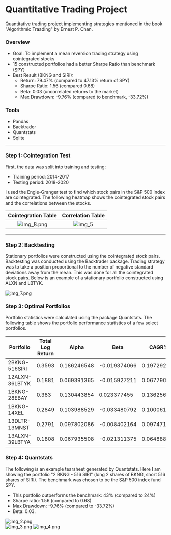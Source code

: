 # Quantitative Trading Project

Quantitative trading project implementing strategies mentioned in the book "Algorithmic Traading" by Ernest P. Chan.

### Overview
* Goal: To implement a mean reversion trading strategy using cointegrated stocks
* 15 constructed portfolios had a better Sharpe Ratio than benchmark (SPY)
* Best Result (BKNG and SIRI):
  * Return: 79.47% (compared to 47.13% return of SPY)
  * Sharpe Ratio: 1.56 (compared 0.68)
  * Beta: 0.03 (uncorrelated returns to the market)
  * Max Drawdown: -9.76% (compared to benchmark, -33.72%)

### Tools
* Pandas
* Backtrader
* Quantstats
* Sqlite

---

### Step 1: Cointegration Test
First, the data was split into training and testing: 
* Training period: 2014-2017
* Testing period: 2018-2020

I used the Engle-Granger test to find which stock pairs in the S&P 500 index are cointegrated. 
The following heatmap shows the cointegrated stock pairs and the correlations between the stocks.

|   Cointegration Table   |  Correlation Table  |
|:-----------------------:|:-------------------:|
| ![img_8.png](img_9.png) | ![img_5](img_5.png) |

---

### Step 2: Backtesting
Stationary portfolios were constructed using the cointegrated stock pairs. Backtesting was conducted using the Backtrader package.
Trading strategy was to take a position proportional to the number of negative standard deviations away from the mean. 
This was done for all the cointegrated stock pairs. Below is an example of a stationary portfolio constructed using ALXN and LBTYK.

![img_7.png](img_7.png)

### Step 3: Optimal Portfolios
Portfolio statistics were calculated using the package Quantstats. 
The following table shows the portfolio performance statistics of a few select portfolios. 

| Portfolio                          |Total Log Return   |Alpha              |Beta                 |CAGR%              |Sharpe            |Sortino           |Max Drawdown|Volatility         |R2                   |Calmar            |Skew              |Kurtosis          |Expected Return       |Kelly              |Risk of Ruin|Daily VaR            |VaR                  |Expected Shortfall   |Daily Expected Shortfall|Payoff Ratio      |Profit Factor     |UPI               |Win Rate          |Best  |Worst  |
|------------------------------------|-------------------|-------------------|---------------------|-------------------|------------------|------------------|------------|-------------------|---------------------|------------------|------------------|------------------|----------------------|-------------------|------------|---------------------|---------------------|---------------------|------------------------|------------------|------------------|------------------|------------------|------|-------|
| 2BKNG-516SIRI  |0.3593             |0.186246548        |-0.019374066         |0.197292286        |2.066886882       |3.872781543       |-1          |0.088981604        |0.001059704          |4.407068698       |1.669768659       |11.10107626       |0.000714248           |0.211842908        |7.13E-267   |-0.0084901           |-0.0084901           |-0.014166667         |-0.014166667            |1.376109682       |1.638656924       |44.11380428       |0.543543544       |0.0416|-0.0236|
| 12ALXN-36LBTYK |0.1881             |0.069391365        |-0.015927211         |0.067790147        |1.226295752       |2.122967697       |-1          |0.054648009        |0.004579482          |2.066951249       |2.18029897        |23.34602693       |0.000260044           |0.126711733        |0           |-0.005396479         |-0.005396479         |-0.008180952         |-0.008180952            |1.223128509       |1.322569851       |29.90122609       |0.51953125        |0.0371|-0.0169|
| 1BKNG-28EBAY   |0.383              |0.130443854        |0.023377455          |0.136256583        |1.177114101       |2.164535532       |-1          |0.113894368        |0.002195017          |1.462304886       |2.092031412       |12.96714985       |0.000506567           |0.108563794        |0           |-0.011269273         |-0.011269273         |-0.016171429         |-0.016171429            |1.323928086       |1.283020196       |21.16274347       |0.492154066       |0.0584|-0.0278|
| 1BKNG-14XEL    |0.2849             |0.103988529        |-0.033480792         |0.100061695        |1.176661113       |2.025693431       |-1          |0.083966402        |0.008284083          |0.941565966       |1.364697339       |9.178137148       |0.000378163           |0.105857143        |0           |-0.008308202         |-0.008308202         |-0.012008333         |-0.012008333            |1.353892441       |1.278676194       |12.1729218        |0.485714286       |0.0345|-0.0276|
| 13DLTR-13MNST  |0.2791             |0.097802086        |-0.008402164         |0.097471163        |1.135047157       |2.281689462       |-1          |0.085018494        |0.000508911          |1.344949693       |3.940537441       |36.31992824       |0.000368813           |0.121455442        |0           |-0.008426343         |-0.008426343         |-0.011385714         |-0.011385714            |1.283382602       |1.315668956       |21.3167903        |0.50621118        |0.0635|-0.0161|
| 13ALXN-39LBTYA |0.1808             |0.067935508        |-0.021311375         |0.064888408        |1.035792477       |1.688967029       |-1          |0.062517649        |0.006264753          |1.651215037       |1.57631938        |17.9527452        |0.000249254           |0.10421688         |0           |-0.006220866         |-0.006220866         |-0.00964             |-0.00964                |1.186995738       |1.254438678       |21.55126972       |0.513812155       |0.0395|-0.0186|


### Step 4: Quantstats 

The following is an example tearsheet generated by Quantstats. Here I am showing the portfolio "2 BKNG - 516 SIRI" 
(long 2 shares of BKNG, short 516 shares of SIRI). The benchmark was chosen to 
be the S&P 500 index fund SPY. 

* This portfolio outperforms the benchmark: 43% (compared to 24%)
* Sharpe ratio: 1.56 (compared to 0.68)
* Max Drawdown: -9.76% (compared to -33.72%)
* Beta: 0.03.

![img_2.png](img_2.png)  
![img_3.png](img_3.png)
![img_4.png](img_4.png)



